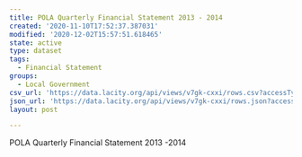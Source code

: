 ```yaml
---
title: POLA Quarterly Financial Statement 2013 - 2014
created: '2020-11-10T17:52:37.387031'
modified: '2020-12-02T15:57:51.618465'
state: active
type: dataset
tags:
  - Financial Statement
groups:
  - Local Government
csv_url: 'https://data.lacity.org/api/views/v7gk-cxxi/rows.csv?accessType=DOWNLOAD'
json_url: 'https://data.lacity.org/api/views/v7gk-cxxi/rows.json?accessType=DOWNLOAD'
layout: post

---
```

POLA Quarterly Financial Statement 2013 -2014

